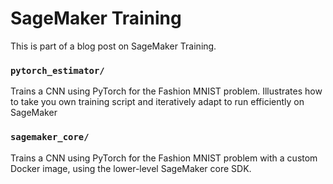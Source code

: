 # SageMaker Training

This is part of a blog post on SageMaker Training.

### `pytorch_estimator/`

Trains a CNN using PyTorch for the Fashion MNIST problem. Illustrates how to take you own training script and iteratively adapt to run efficiently on SageMaker

### `sagemaker_core/`

Trains a CNN using PyTorch for the Fashion MNIST problem with a custom Docker image, using the lower-level SageMaker core SDK.

